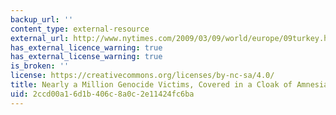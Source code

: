 ```yaml
---
backup_url: ''
content_type: external-resource
external_url: http://www.nytimes.com/2009/03/09/world/europe/09turkey.html?pagewanted=all
has_external_licence_warning: true
has_external_license_warning: true
is_broken: ''
license: https://creativecommons.org/licenses/by-nc-sa/4.0/
title: Nearly a Million Genocide Victims, Covered in a Cloak of Amnesia
uid: 2ccd00a1-6d1b-406c-8a0c-2e11424fc6ba
---
```

